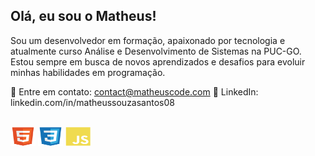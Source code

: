 ## Olá, eu sou o Matheus!
Sou um desenvolvedor em formação, apaixonado por tecnologia e atualmente curso Análise e Desenvolvimento de Sistemas na PUC-GO.
Estou sempre em busca de novos aprendizados e desafios para evoluir minhas habilidades em programação.

📧 Entre em contato: contact@matheuscode.com
📎 LinkedIn: linkedin.com/in/matheussouzasantos08

<div style="display: inline_block"><br>
  <img align="center" alt="Rafa-HTML" height="30" width="40" src="https://raw.githubusercontent.com/devicons/devicon/master/icons/html5/html5-original.svg">
  <img align="center" alt="Rafa-CSS" height="30" width="40" src="https://raw.githubusercontent.com/devicons/devicon/master/icons/css3/css3-original.svg">
  <img align="center" alt="Rafa-Js" height="30" width="40" src="https://raw.githubusercontent.com/devicons/devicon/master/icons/javascript/javascript-plain.svg">
  </div>
